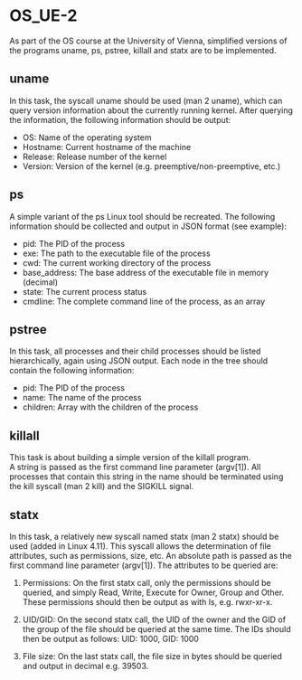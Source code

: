 # OS_UE-2

As part of the OS course at the University of Vienna, simplified versions of the programs uname, ps, pstree, killall and statx are to be implemented.

## uname

In this task, the syscall uname should be used (man 2 uname), which can query version information about the currently running kernel.
After querying the information, the following information should be output:

- OS: Name of the operating system
- Hostname: Current hostname of the machine
- Release: Release number of the kernel
- Version: Version of the kernel (e.g. preemptive/non-preemptive, etc.)

## ps

A simple variant of the ps Linux tool should be recreated. The following information should be collected and output in JSON format (see example):

- pid: The PID of the process
- exe: The path to the executable file of the process
- cwd: The current working directory of the process
- base_address: The base address of the executable file in memory (decimal)
- state: The current process status
- cmdline: The complete command line of the process, as an array

## pstree

In this task, all processes and their child processes should be listed hierarchically, again using JSON output. Each node in the tree should contain the following information:

- pid: The PID of the process
- name: The name of the process
- children: Array with the children of the process

## killall

This task is about building a simple version of the killall program. </br>
A string is passed as the first command line parameter (argv[1]). All processes that contain this string in the name should be terminated using the kill syscall (man 2 kill) and the SIGKILL signal.

## statx

In this task, a relatively new syscall named statx (man 2 statx) should be used
(added in Linux 4.11). This syscall allows the determination of file attributes, such as
permissions, size, etc. An absolute path is passed as the first command line
parameter (argv[1]). The attributes to be queried are:

1. Permissions: On the first statx call, only the permissions should be queried, and simply Read, Write, Execute for Owner, Group and Other. These permissions
should then be output as with ls, e.g. rwxr-xr-x.

2. UID/GID: On the second statx call, the UID of the owner and the GID
of the group of the file should be queried at the same time. The IDs should then be output as follows: UID:
1000, GID: 1000

3. File size: On the last statx call, the file size in bytes should be queried and output in decimal
e.g. 39503.
